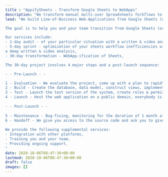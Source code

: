 ```yaml
---
title : "AppifySheets - Transform Google Sheets to WebApps" 
description: "We transform manual multi-user Spreadsheets forkflows to automated Web-Applications in a month"
lead: "We build Line-of-Business Web-Applications from Google Sheets (or Excel) for 1-10 million companies in record time.  

The goal is to help you and your team transition from Google Sheets (or Excel) to a functioning Web Application that fully replaces your Google Sheets / Excel workflow within 4 weeks with additional 4 weeks of support.  

Our services include:  
- 1-day audit - of your particular situation with a written & video analysis and recommendations,  
- 5-day sprint - optimization of your sheets workflow inefficiencies with some automation and  
a deep written & video analysis,  
- 30-day transformation - WebApp-ification of Sheets,  

The 30-day project involves 4 major steps and a post-launch sequence:  

- - Pre-Launch - -  

1 - Evaluation - We evaluate the project, come up with a plan to rapidly transition to a web application within 3-5 days;  
2 - Build - Create the database, data model, construct views, implement validation and business rules, 7-14 days;  
3 - Test - Launch the test version of the system, create roles & permissions, bring on all users, 7 days;  
4 - Launch - Host the web application on a public domain, everybody is on board, 7 days;  
  
- - Post-Launch - -  
  
5 - Maintenance - Bug-fixing, monitoring for the duration of 1 month after launch;  
6 - Handoff - We give you access to the source code and ask you to give us a testimonial for the great result 🙂.  
  
We provide the following supplemental services:  
- Integration with other platforms,  
- Training you and your team,  
- Providing ongoing support.  
"
date: 2020-10-06T08:47:36+00:00
lastmod: 2020-10-06T08:47:36+00:00
draft: false
images: []
---
```

